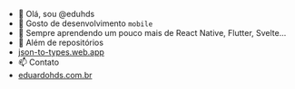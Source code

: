 - 👋 Olá, sou @eduhds
- 👀 Gosto de desenvolvimento `mobile`
- 🌱 Sempre aprendendo um pouco mais de React Native, Flutter, Svelte...
- 💞️ Além de repositórios
 - [json-to-types.web.app](https://json-to-types.web.app)
- 📫 Contato
 - [eduardohds.com.br](https://eduardohds.com.br)

<!---
eduhds/eduhds is a ✨ special ✨ repository because its `README.md` (this file) appears on your GitHub profile.
You can click the Preview link to take a look at your changes.
--->
